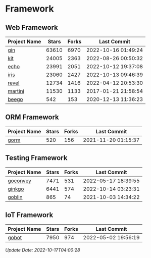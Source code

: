 # Framework

## Web Framework
| Project Name | Stars | Forks | Last Commit |
| ------------ | ----- | ----- | ----------- |
| [gin](https://github.com/gin-gonic/gin) | 63610 | 6970 | 2022-10-16 01:49:24 |
| [kit](https://github.com/go-kit/kit) | 24005 | 2363 | 2022-08-26 00:50:32 |
| [echo](https://github.com/labstack/echo) | 23991 | 2051 | 2022-10-12 19:37:08 |
| [iris](https://github.com/kataras/iris) | 23060 | 2427 | 2022-10-13 09:46:39 |
| [revel](https://github.com/revel/revel) | 12734 | 1416 | 2022-04-12 20:53:30 |
| [martini](https://github.com/go-martini/martini) | 11530 | 1133 | 2017-01-21 21:58:54 |
| [beego](https://github.com/astaxie/beego) | 542 | 153 | 2020-12-13 11:36:23 |

## ORM Framework
| Project Name | Stars | Forks | Last Commit |
| ------------ | ----- | ----- | ----------- |
| [gorm](https://github.com/jinzhu/gorm) | 520 | 156 | 2021-11-20 01:15:37 |

## Testing Framework
| Project Name | Stars | Forks | Last Commit |
| ------------ | ----- | ----- | ----------- |
| [goconvey](https://github.com/smartystreets/goconvey) | 7471 | 531 | 2022-05-17 18:39:55 |
| [ginkgo](https://github.com/onsi/ginkgo) | 6441 | 574 | 2022-10-14 03:23:31 |
| [goblin](https://github.com/franela/goblin) | 865 | 74 | 2021-10-03 14:34:22 |

## IoT Framework
| Project Name | Stars | Forks | Last Commit |
| ------------ | ----- | ----- | ----------- |
| [gobot](https://github.com/hybridgroup/gobot) | 7950 | 974 | 2022-05-02 19:56:19 |

*Update Date: 2022-10-17T04:00:28*